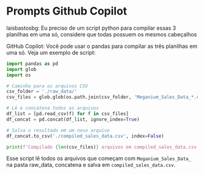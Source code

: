 # Prompts Github Copilot

laisbastosbg: Eu preciso de um script python para compilar essas 3 planilhas em uma só, considere que todas possuem os mesmos cabeçalhos

GitHub Copilot: Você pode usar o pandas para compilar as três planilhas em uma só. Veja um exemplo de script:

````python
import pandas as pd
import glob
import os

# Caminho para os arquivos CSV
csv_folder = './raw_data/'
csv_files = glob.glob(os.path.join(csv_folder, 'Meganium_Sales_Data_*.csv'))

# Lê e concatena todos os arquivos
df_list = [pd.read_csv(f) for f in csv_files]
df_concat = pd.concat(df_list, ignore_index=True)

# Salva o resultado em um novo arquivo
df_concat.to_csv('./compiled_sales_data.csv', index=False)

print(f'Compilado {len(csv_files)} arquivos em compiled_sales_data.csv')
````

Esse script lê todos os arquivos que começam com `Meganium_Sales_Data_` na pasta raw_data, concatena e salva em `compiled_sales_data.csv`.
